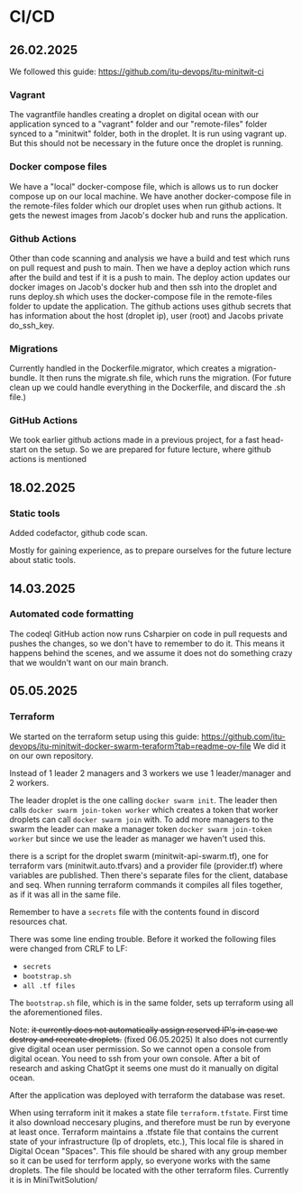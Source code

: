 # CI/CD

## 26.02.2025

We followed this guide: https://github.com/itu-devops/itu-minitwit-ci

### Vagrant

The vagrantfile handles creating a droplet on digital ocean with our application synced to a "vagrant" folder
and our "remote-files" folder synced to a "minitwit" folder, both in the droplet.
It is run using vagrant up. But this should not be necessary in the future once the droplet is running.

### Docker compose files

We have a "local" docker-compose file, which is allows us to run docker compose up on our local machine.
We have another docker-compose file in the remote-files folder which our droplet uses when run github actions.
It gets the newest images from Jacob's docker hub and runs the application.


### Github Actions

Other than code scanning and analysis we have a build and test which runs on pull request and push to main.
Then we have a deploy action which runs after the build and test if it is a push to main.
The deploy action updates our docker images on Jacob's docker hub and then ssh into the droplet and runs deploy.sh
which uses the docker-compose file in the remote-files folder to update the application.
The github actions uses github secrets that has information about the host (droplet ip), user (root) 
and Jacobs private do_ssh_key.


### Migrations

Currently handled in the Dockerfile.migrator, which creates a migration-bundle. 
It then runs the migrate.sh file, which runs the migration. 
(For future clean up we could handle everything in the Dockerfile, and discard the .sh file.)


### GitHub Actions

We took earlier github actions made in a previous project, for a fast head-start on the setup.
So we are prepared for future lecture, where github actions is mentioned

## 18.02.2025

### Static tools

Added codefactor, github code scan.

Mostly for gaining experience, as to prepare ourselves for the future lecture about static tools.


## 14.03.2025

### Automated code formatting

The codeql GitHub action now runs Csharpier on code in pull requests and 
pushes the changes, so we don't have to remember to do it. 
This means it happens behind the scenes, and we assume it does not do
something crazy that we wouldn't want on our main branch.

## 05.05.2025

### Terraform

We started on the terraform setup using this guide:
https://github.com/itu-devops/itu-minitwit-docker-swarm-teraform?tab=readme-ov-file
We did it on our own repository.

Instead of 1 leader 2 managers and 3 workers
we use 1 leader/manager and 2 workers.

The leader droplet is the one calling ```docker swarm init```.
The leader then calls ```docker swarm join-token worker```
which creates a token that worker droplets can call ```docker swarm join``` with.
To add more managers to the swarm the leader can make a manager token
```docker swarm join-token worker``` but since we use the leader as manager
we haven't used this.

there is a script for the droplet swarm (minitwit-api-swarm.tf),
one for terraform vars (minitwit.auto.tfvars)
and a provider file (provider.tf) where variables are published.
Then there's separate files for the client, database and seq.
When running terraform commands it compiles all files together,
as if it was all in the same file.

Remember to have a ```secrets``` file with the contents found in discord resources chat.

There was some line ending trouble. Before it worked the following files were changed from CRLF to LF:

- ```secrets```
- ```bootstrap.sh```
- ```all .tf files```

The ```bootstrap.sh``` file, which is in the same folder,
sets up terraform using all the aforementioned files.

Note: ~~it currently does not automatically assign reserved IP's in case we destroy and recreate droplets.~~ (fixed 06.05.2025)
It also does not currently give digital ocean user permission. 
So we cannot open a console from digital ocean. You need to ssh from your own console. 
After a bit of research and asking ChatGpt it seems one must do it manually on digital ocean.

After the application was deployed with terraform the database was reset.

When using terraform init it makes a state file ```terraform.tfstate```.
First time it also download neccesary plugins, and therefore must be run by everyone at least once.
Terraform maintains a .tfstate file that contains the current state of your infrastructure (Ip of droplets, etc.),
This local file is shared in Digital Ocean "Spaces".
This file should be shared with any group member so it can be used for terrform apply, 
so everyone works with the same droplets. The file should be located with the other terraform files.
Currently it is in MiniTwitSolution/

